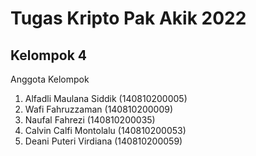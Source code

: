 # Tugas Kripto Pak Akik 2022
## Kelompok 4
Anggota Kelompok
1. Alfadli Maulana Siddik   (140810200005)
2. Wafi Fahruzzaman         (140810200009)
3. Naufal Fahrezi           (140810200035)
4. Calvin Calfi Montolalu   (140810200053)
5. Deani Puteri Virdiana    (140810200059)